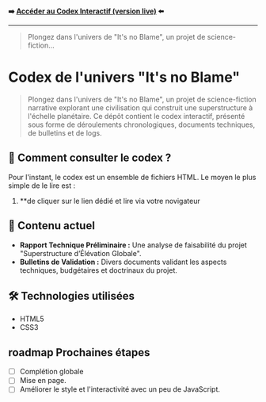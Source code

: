 **➡️ [Accéder au Codex Interactif (version live)](https://lianjiegunnm.github.io/It-s-no-Blame-/) ⬅️**

---

> Plongez dans l'univers de "It's no Blame", un projet de science-fiction...

# Codex de l'univers "It's no Blame" 

> Plongez dans l'univers de "It's no Blame", un projet de science-fiction narrative explorant une civilisation qui construit une superstructure à l'échelle planétaire. Ce dépôt contient le codex interactif, présenté sous forme de déroulements chronologiques, documents techniques, de bulletins et de logs.


## 🚀 Comment consulter le codex ?

Pour l'instant, le codex est un ensemble de fichiers HTML. Le moyen le plus simple de le lire est :

1.  **de cliquer sur le lien dédié et lire via votre novigateur


## 📖 Contenu actuel

* **Rapport Technique Préliminaire :** Une analyse de faisabilité du projet "Superstructure d’Élévation Globale".
* **Bulletins de Validation :** Divers documents validant les aspects techniques, budgétaires et doctrinaux du projet.

## 🛠️ Technologies utilisées

* HTML5
* CSS3

##  roadmap  Prochaines étapes

- [ ] Complétion globale
- [ ] Mise en page.
- [ ] Améliorer le style et l'interactivité avec un peu de JavaScript.
